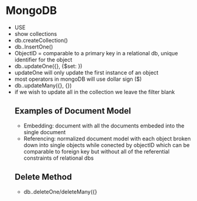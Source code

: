 # MongoDB
* USE <database name>
* show collections
* db.createCollection(<collection name>)
* db.<collection name>.InsertOne(<keypair>)
* ObjectID = comparable to a primary key in a relational db, unique identifier for the object
* db.<collection name>.updateOne({<object>}, {$set: <object>})
* updateOne will only update the first instance of an object
* most operators in mongoDB will use dollar sign ($)
* db.<collection name>.updateMany({<filter>}, {<operation>}) 
* if we wish to update all in the collection we leave the filter blank

## Examples of Document Model
* Embedding: document with all the documents embeded into the single document
* Referencing: normalized document model with each object broken down into single objects while conected by objectID which can be comparable to foreign key but without all of the referential constraints of relational dbs 

## Delete Method
* db.<collection name>.deleteOne/deleteMany({}
